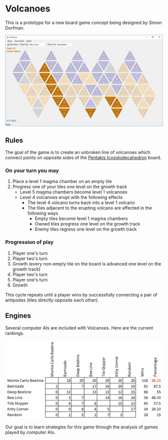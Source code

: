 # Volcanoes
This is a prototype for a new board game concept being designed by Simon Dorfman.

![Board Concept](Concept/z-history-20181221.png)

## Rules
The goal of the game is to create an unbroken line of volcanoes which connect points on 
opposite sides of the [Pentakis Icosidodecahedron](https://en.wikipedia.org/wiki/Pentakis_icosidodecahedron) board.

### On your turn you may
1. Place a level 1 magma chamber on an empty tile
2. Progress one of your tiles one level on the growth track
   * Level 5 magma chambers become level 1 volcanoes
   * Level 4 volcanoes erupt with the following effects
      * The level 4 volcano turns back into a level 1 volcano
      * The tiles adjacent to the erupting volcano are affected in the following ways
         * Empty tiles become level 1 magma chambers
         * Owned tiles progress one level on the growth track
         * Enemy tiles regress one level on the growth track

### Progression of play
1. Player one's turn
2. Player two's turn
3. Growth (every non-empty tile on the board is advanced one level on the growth track)
4. Player two's turn
5. Player one's turn
6. Growth

This cycle repeats until a player wins by successfully connecting a pair of antipodes (tiles directly opposite each other). 

## Engines
Several computer AIs are included with Volcanoes. Here are the current rankings.

![Board Concept](Concept/z-history-20181226.png)

Our goal is to learn strategies for this game through the analysis of games played by computer AIs.